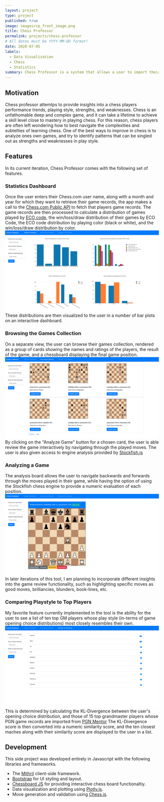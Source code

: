 ```yaml
---
layout: project
type: project
published: true
image: images/cp_front_image.png
title: Chess Professor
permalink: projects/chess-professor
# All dates must be YYYY-MM-DD format!
date: 2020-07-05
labels:
  - Data Visualization
  - Chess
  - Statistics
summary: Chess Professor is a system that allows a user to import their games from Chess.com and analyze their play style.
---
```


## Motivation
Chess professor attemtps to provide insights into a chess players performance trends, playing style, strengths, and weaknesses. Chess is an unfathomable deep and complex game, and it can take a lifetime to achieve a skill level close to mastery in playing chess. For this reason, chess players are often left wondering how to best navigate the complexities and subtelties of learning chess. One of the best ways to improve in chess is to analyze ones own games, and try to identify patterns that can be singled out as strengths and weaknesses in play style.

## Features
In its current iteration, Chess Professor comes with the following set of features.

### Statistics Dashboard
Once the user enters their Chess.com user name, along with a month and year for which they want to retrieve their game records, the app makes a call to the <a href="https://www.chess.com/news/view/published-data-api">Chess.com Public API</a> to fetch that players game records.
The game records are then processed to calculate a distribution of games played by <a href="https://chessopenings.com/eco/">ECO code</a>, the win/loss/draw distribution of their games by ECO Code, the ECO code distribution by playing color (black or white), and the win/loss/draw distribution by color.
<img class="ui huge right floated rounded image" src="../images/cp_data_dashboard.png">
These distributions are then visualized to the user in a number of bar plots on an interactive dashboard.

### Browsing the Games Collection
On a separate view, the user can browse their games collection, rendered as a group of cards showing the names and ratings of the players, the result of the game, and a chessboard displaying the final game position.
<img class="ui huge left floated rounded image" src="../images/cp_board_group.png">
By clicking on the "Analyze Game" button for a chosen card, the user is able review the game interactively by navigating through the played moves. The user is also given access to engine analysis provided by <a href="https://github.com/nmrugg/stockfish.js/">Stockfish.js</a>

### Analyzing a Game
The analysis board allows the user to navigate backwards and forwards through the moves played in their game, while having the option of using the Stockfish chess engine to provide a numeric evaluation of each position.
<img class="ui huge left floated rounded image" src="../images/cp_analysis_board.png">
In later iterations of this tool, I am planning to incorporate different insights into the game review functionality, such as highlighting specific moves as good moves, brilliancies, blunders, book-lines, etc.

### Comparing Playstyle to Top Players
My favorite feature currently implemented in the tool is the ability for the user to see a list of ten top GM players whose play style (in-terms of game opening choice distributions) most closely resembles their own.
<img class="ui huge right floated rounded image" src="../images/cp_top_players.png">
This is determined by calculating the KL-Divergence between the user's opening choice distribution, and those of 15 top grandmaster players whose PGN game records are imported from <a href="https://www.pgnmentor.com/files.html">PGN Mentor</a>
The KL-Divergence score is then converted into a numeric similarity score, and the ten closest maches along with their similarity score are displayed to the user in a list.

## Development
This side project was developed entirely in Javascript with the following libraries and frameworks.
- The <a href="https://mithril.js.org/index.html">Mithril</a> client-side framework.
- <a href="https://getbootstrap.com/">Bootstrap</a> for UI styling and layout.
- <a href="https://chessboardjs.com/">Chessboard JS</a> for providing interactive chess board functionaltiy.
- Data visualization and plotting using <a href="https://plotly.com/javascript/">Plotly.js</a>.
- Move generation and validation using <a href="https://github.com/jhlywa/chess.js/blob/master/README.md">Chess.js</a>.

